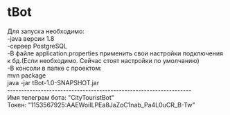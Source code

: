 # tBot
Для запуска необходимо: <br>
-java версии 1.8<br>
-сервер PostgreSQL<br>
-В файле application.properties применить свои настройки подключения к бд.(Если необходимо. Сейчас стоят настройки по умолчанию)<br>
-В консоли в папке с проектом:<br>
mvn package<br>
java -jar tBot-1.0-SNAPSHOT.jar<br>
------------------------------------------------------------------<br>
Имя телеграм бота: "CityTouristBot"<br>
Токен: "1153567925:AAEWoiILPEa8JaZoC1nab_Pa4L0uCR_B-Tw"<br>
